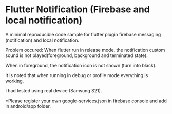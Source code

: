 # Flutter Notification (Firebase and local notification)
A minimal reproducible code sample for flutter plugin firebase messaging (notification) and local notification. 

Problem occured:
When flutter run in release mode, the notification custom sound is not played(foreground, background and terminated state).

When in foreground, the notification icon is not shown (turn into black).

It is noted that when running in debug or profile mode everything is working.

I had tested using real device (Samsung S21).

*Please register your own google-services.json in firebase console and add in android/app folder.

